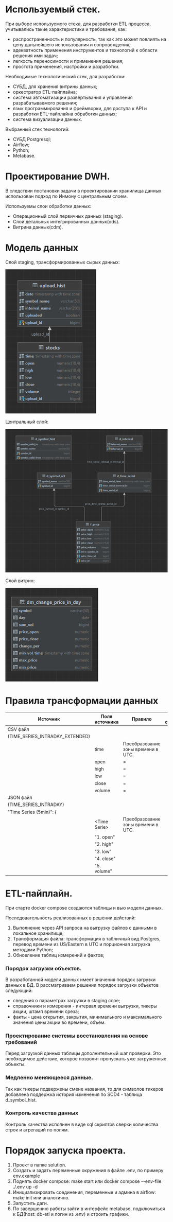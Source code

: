 # Используемый стек.
  При выборе используемого стека, для разработки ETL процесса, учитывались такие характеристики и требования, как:
  - распространенность и популярность, так как это может повлиять на цену дальнейшего использования и сопровождения;
  - адекватность применения инструментов и технологий к области решения ими задач; 
  - легкость переносимости и применения решения;
  - простота применения, настройки и разработки.

  Необходимые технологический стек, для разработки:
  - СУБД, для хранения витрины данных;
  - оркестратор ETL-пайплайна;
  - система автоматизации развёртывания и управления разрабатываемого решения;
  - язык программирования и фреймворки, для доступа к API и разработки ETL-пайплайна обработки данных;
  - система визуализации данных.

  Выбранный стек технологий:
   - СУБД Postgresql;
   - Airflow;
   - Python;
   - Metabase.

# Проектирование DWH.
  В следствии постановки задачи в проектировании хранилища данных использован подход по Инмону с центральным слоем.

  Используемы слои обработки данных:
  - Операционный слой первичных данных (staging). 
  - Слой детальных интегрированных данных(ods).
  - Витрина данных(cdm).

# Модель данных
  Слой staging, трансформированных сырых данных:

![ERD Staging layer](DWH_STAGING.PNG)


  Центральный слой:

![ERD Core layer](DWH_CORE.PNG)

  
  Слой витрин: 

![ERD MD layer](DWH_DATAMART.PNG)


# Правила трансформации данных

| Источник                        | Поля источника | Правило                            | Цель столбец | Целль таблица  |
|---------------------------------|----------------|------------------------------------|--------------|----------------|
| CSV файл                        |                |                                    |              | staging.stocks |
| (TIME_SERIES_INTRADAY_EXTENDED) |                |                                    |              |                |
|                                 | time           | Преобразование зоны времени в UTC. |              | time           |
|                                 | open           | =                                  |              | open           |
|                                 | high           | =                                  |              | high           |
|                                 | low            | =                                  |              | low            |
|                                 | close          | =                                  |              | close          |
|                                 | volume         | =                                  |              | volume         |
| JSON файл                       |                |                                    |              | staging.stocks |
| (TIME_SERIES_INTRADAY)          |                |                                    |              |                |
| "Time Series (5min)": {         |                |                                    |              |                |
|                                 | \<Time Serie\> | Преобразование зоны времени в UTC. |              | time           |
|                                 | "1. open"      |                                    |              | open           |
|                                 | "2. high"      |                                    |              | high           |
|                                 | "3. low"       |                                    |              | low            |
|                                 | "4. close"     |                                    |              | close          |
|                                 | "5. volume"    |                                    |              | volume         |



# ETL-пайплайн.

При старте docker compose создаются таблицы и вью модели данных.

Последовательность реализованных в решении действий:
1. Выполнение через API запроса на выгрузку файлов с данными в локальное хранилище;
2. Трансформация файла: трансформация в табличный вид Postgres, перевод времени из US/Eastern в UTC и порционная загрузка методами Python;
3. Обновление таблиц измерений и фактов;


### Порядок загрузки объектов.
В разработанной модели данных имеет значения порядок загрузки данных в БД.
В рассматриваем решении порядок загрузки объектов следующий:
  - сведения о параметрах загрузки в staging слое;
  - справочники и измерения - интервал времени выгрузки, тикеры акции, штамп времени среза;
  - факты - цена открытия, закрытия, минимального и максимального значения цены акции во времени, объём.  

### Проектирование системы восстановления на основе требований
Перед загрузкой данных таблицы дополнительный шаг проверки. Это необходимое действие, которое позволит пропускать уже загруженные объекты.

### Медленно меняющееся данные.
Так как тикеры подвержены смене названия, то для символов тикеров добавлена поддержка история изменения по SCD4 - таблица d_symbol_hist.

### Контроль качества данных
Контроль качества исполнен в виде sql скриптов сверки количества строк и агрегаций по полям.

# Порядок запуска проекта.
1. Проект в папке solution.
2. Создать и задать переменные окружения в файле .env, по примеру env.example
3. Поднять docker compose:
   make start или docker compose --env-file ./.env up -d
4. Инициализировать соединения, переменные и админа в airflow:
   make init или аналогично.
5. Запустить даги.
6. По завершению работы зайти в интерфейс metabase, подключиться к БД(host: db-etl и логин из .env) и строить графики.
